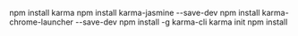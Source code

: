 
npm install karma 
npm install karma-jasmine --save-dev
npm install karma-chrome-launcher --save-dev
npm install -g karma-cli
karma init 
npm install
